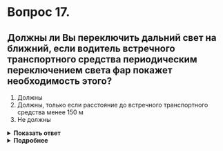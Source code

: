 # Вопрос 17.

## Должны ли Вы переключить дальний свет на ближний, если водитель встречного транспортного средства периодическим переключением света фар покажет необходимость этого?

1. Должны
2. Должны, только если расстояние до встречного транспортного средства менее 150 м
3. Не должны

<details>
<summary><b>Показать ответ</b></summary>
Правильный ответ: 1
</details>
<details>
<summary><b>Подробнее</b></summary>
Периодическое переключение света фар – это своеобразная просьба к Вам водителя встречного автомобиля о переключении света на Вашем транспортном средстве во избежание ослепления.
(Пункт 19.2 ПДД, «Техника управления автомобилем»)
</details>